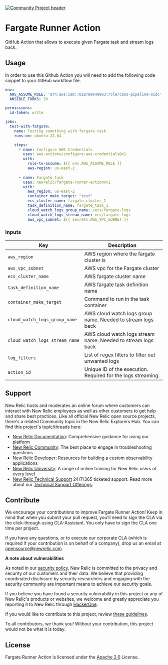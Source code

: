 [![Community Project header](https://github.com/newrelic/opensource-website/raw/master/src/images/categories/Community_Project.png)](https://opensource.newrelic.com/oss-category/#community-project)

# Fargate Runner Action

GitHub Action that allows to execute given Fargate task and stream logs back.

## Usage
In order to use this Github Action you will need to add the following code snippet to your GitHub workflow file.

```yaml
env:
  AWS_ASSUME_ROLE: 'arn:aws:iam::018789649883:role/caos-pipeline-oidc'
  ANSIBLE_FORKS: 20

permissions:
  id-token: write

jobs:
  test-with-fatgate:
    name: Testing something with fargate task
    runs-on: ubuntu-22.04

    steps:
      - name: Configure AWS Credentials
        uses: aws-actions/configure-aws-credentials@v1
        with:
          role-to-assume: ${{ env.AWS_ASSUME_ROLE }}
          aws-region: us-east-2
          
      - name: Fargate task
        uses: newrelic/fargate-runner-action@v1
        with:
          aws_region: us-east-2
          container_make_target: "test"
          ecs_cluster_name: fargate_cluster_1
          task_definition_name: fargate_task_1
          cloud_watch_logs_group_name: /ecs/fargate-logs
          cloud_watch_logs_stream_name: ecs/fargate-logs
          aws_vpc_subnet: ${{ secrets.AWS_VPC_SUBNET }}


```


### Inputs
| Key                            | Description                                                  |
|--------------------------------|--------------------------------------------------------------|
| `aws_region`                   | AWS region where the fargate cluster is                      |
| `aws_vpc_subnet`               | AWS vpc for the Fargate cluster                              |
| `ecs_cluster_name`             | AWS fargate cluster name                                     |
| `task_definition_name`         | AWS fargate task definition name                             |
| `container_make_target`        | Command to run in the task container                         |
| `cloud_watch_logs_group_name`  | AWS cloud watch logs group name. Needed to stream logs back  |
| `cloud_watch_logs_stream_name` | AWS cloud watch logs stream name. Needed to stream logs back |
| `log_filters`                  | List of regex filters to filter out unwanted logs            |
| `action_id`                    | Unique ID of the execution. Required for the logs streaming. |

## Support

New Relic hosts and moderates an online forum where customers can interact with New Relic employees as well as other customers to get help and share best practices. Like all official New Relic open source projects, there's a related Community topic in the New Relic Explorers Hub. You can find this project's topic/threads here:

* [New Relic Documentation](https://docs.newrelic.com): Comprehensive guidance for using our platform
* [New Relic Community](https://discuss.newrelic.com/c/support-products-agents/new-relic-infrastructure): The best place to engage in troubleshooting questions
* [New Relic Developer](https://developer.newrelic.com/): Resources for building a custom observability applications
* [New Relic University](https://learn.newrelic.com/): A range of online training for New Relic users of every level
* [New Relic Technical Support](https://support.newrelic.com/) 24/7/365 ticketed support. Read more about our [Technical Support Offerings](https://docs.newrelic.com/docs/licenses/license-information/general-usage-licenses/support-plan).

## Contribute

We encourage your contributions to improve Fargate Runner Action! Keep in mind that when you submit your pull request, you'll need to sign the CLA via the click-through using CLA-Assistant. You only have to sign the CLA one time per project.

If you have any questions, or to execute our corporate CLA (which is required if your contribution is on behalf of a company), drop us an email at opensource@newrelic.com.

**A note about vulnerabilities**

As noted in our [security policy](../../security/policy), New Relic is committed to the privacy and security of our customers and their data. We believe that providing coordinated disclosure by security researchers and engaging with the security community are important means to achieve our security goals.

If you believe you have found a security vulnerability in this project or any of New Relic's products or websites, we welcome and greatly appreciate you reporting it to New Relic through [HackerOne](https://hackerone.com/newrelic).

If you would like to contribute to this project, review [these guidelines](./CONTRIBUTING.md).

To all contributors, we thank you!  Without your contribution, this project would not be what it is today.

## License
Fargate Runner Action is licensed under the [Apache 2.0](http://apache.org/licenses/LICENSE-2.0.txt) License.
